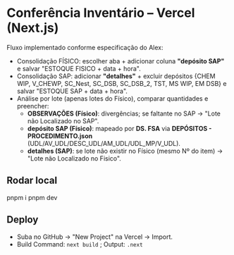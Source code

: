 # Conferência Inventário – Vercel (Next.js)

Fluxo implementado conforme especificação do Alex:
- Consolidação FÍSICO: escolher aba + adicionar coluna **"depósito SAP"** e salvar "ESTOQUE FISICO + data + hora".
- Consolidação SAP: adicionar **"detalhes"** + excluir depósitos {CHEM WIP, V_CHEWP, SC_Nest, SC_DSB, SC_DSB_2, TST, MS WIP, EM DSB} e salvar "ESTOQUE SAP + data + hora".
- Análise por lote (apenas lotes do Físico), comparar quantidades e preencher:
  - **OBSERVAÇÕES (Físico)**: divergências; se faltante no SAP → "Lote não Localizado no SAP".
  - **depósito SAP (Físico)**: mapeado por **DS. FSA** via **DEPÓSITOS - PROCEDIMENTO.json** (UDL/AV_UDL/DESC_UDL/AM_UDL/UDL_MP/V_UDL).
  - **detalhes (SAP)**: se lote não existir no Físico (mesmo Nº do item) → "Lote não Localizado no Fisico".

## Rodar local
pnpm i
pnpm dev

## Deploy
- Suba no GitHub → "New Project" na Vercel → Import.
- Build Command: `next build` ; Output: `.next`
